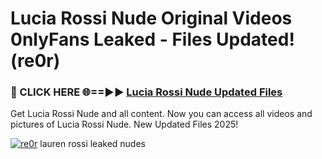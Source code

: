 # Lucia Rossi Nude Original Videos 0nlyFans Leaked - Files Updated! (re0r)

<h3>🔴 CLICK HERE 🌐==►► <a href="https://tinyurl.com/yrmya6cz" rel="nofollow">Lucia Rossi Nude Updated Files</a></h3>

Get Lucia Rossi Nude and all content. Now you can access all videos and pictures of Lucia Rossi Nude. New Updated Files 2025!

[![re0r](https://i.imgur.com/FMdXYCs.gif)](https://tinyurl.com/yrmya6cz)
lauren rossi leaked nudes
